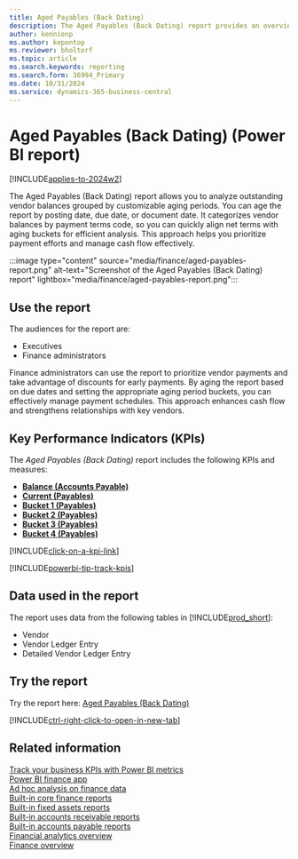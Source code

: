 ```yaml
---
title: Aged Payables (Back Dating)
description: The Aged Payables (Back Dating) report provides an overview of outstanding vendor invoices categorized by payment terms and grouped into aging buckets.
author: kennienp
ms.author: kepontop
ms.reviewer: bholtorf
ms.topic: article
ms.search.keywords: reporting
ms.search.form: 36994_Primary
ms.date: 10/31/2024
ms.service: dynamics-365-business-central
---
```


# Aged Payables (Back Dating) (Power BI report)

[!INCLUDE[applies-to-2024w2](includes/applies-to-2024w2.md)]

The Aged Payables (Back Dating) report allows you to analyze outstanding vendor balances grouped by customizable aging periods. You can age the report by posting date, due date, or document date. It categorizes vendor balances by payment terms code, so you can quickly align net terms with aging buckets for efficient analysis. This approach helps you prioritize payment efforts and manage cash flow effectively.

:::image type="content" source="media/finance/aged-payables-report.png" alt-text="Screenshot of the Aged Payables (Back Dating) report" lightbox="media/finance/aged-payables-report.png":::

## Use the report

The audiences for the report are:

- Executives
- Finance administrators

Finance administrators can use the report to prioritize vendor payments and take advantage of discounts for early payments. By aging the report based on due dates and setting the appropriate aging period buckets, you can effectively manage payment schedules. This approach enhances cash flow and strengthens relationships with key vendors.

## Key Performance Indicators (KPIs)

The *Aged Payables (Back Dating)* report includes the following KPIs and measures: 

- [**Balance (Accounts Payable)**](finance-powerbi-kpis.md#balance-accounts-payable)
- [**Current (Payables)**](finance-powerbi-kpis.md#current-payables)
- [**Bucket 1 (Payables)**](finance-powerbi-kpis.md#bucket-1-payables)
- [**Bucket 2 (Payables)**](finance-powerbi-kpis.md#bucket-2-payables)
- [**Bucket 3 (Payables)**](finance-powerbi-kpis.md#bucket-3-payables)
- [**Bucket 4 (Payables)**](finance-powerbi-kpis.md#bucket-4-payables)

[!INCLUDE[click-on-a-kpi-link](includes/click-on-a-kpi-link.md)] 

[!INCLUDE[powerbi-tip-track-kpis](includes/powerbi-tip-track-kpis.md)]

## Data used in the report

The report uses data from the following tables in [!INCLUDE[prod_short](includes/prod_short.md)]:

- Vendor
- Vendor Ledger Entry
- Detailed Vendor Ledger Entry

## Try the report

Try the report here: [Aged Payables (Back Dating)](https://businesscentral.dynamics.com?page=36994)

[!INCLUDE[ctrl-right-click-to-open-in-new-tab](includes/ctrl-right-click-to-open-in-new-tab.md)]

## Related information

[Track your business KPIs with Power BI metrics](track-kpis-with-power-bi-metrics.md)  
[Power BI finance app](finance-powerbi-app.md)  
[Ad hoc analysis on finance data](ad-hoc-analysis-finance.md)  
[Built-in core finance reports](finance-reports.md)  
[Built-in fixed assets reports](fa-reports.md)  
[Built-in accounts receivable reports](receivables-reports.md)  
[Built-in accounts payable reports](payables-reports.md)  
[Financial analytics overview](bi.md)  
[Finance overview](finance.md)
